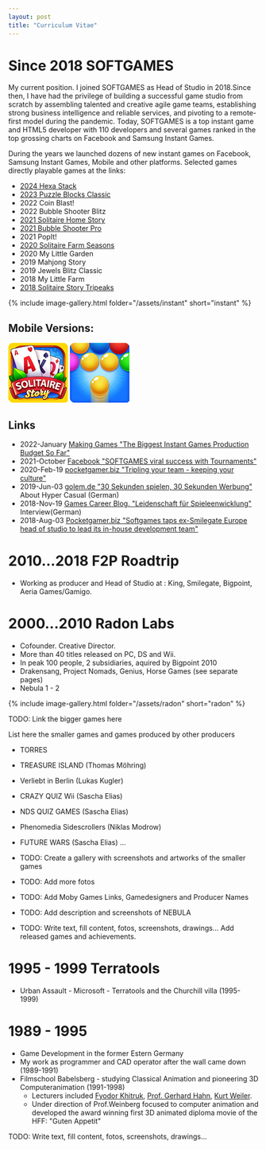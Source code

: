 ```yaml
---
layout: post
title: "Curriculum Vitae"
---
```

# Since 2018 SOFTGAMES



My current position. I joined SOFTGAMES as Head of Studio in 2018. ​​Since then, I have had the privilege of building a successful game studio from scratch by assembling talented and creative agile game teams, establishing strong business intelligence and reliable services, and pivoting to a remote-first model during the pandemic. Today, SOFTGAMES is a top instant game and HTML5 developer with 110 developers and several games ranked in the top grossing charts on Facebook and Samsung Instant Games.

During the years we launched dozens of new instant games on Facebook, Samsung Instant Games, Mobile and other platforms. Selected games directly playable games at the links:

* [2024 Hexa Stack](https://fb.gg/play/408305982143225) 
* [2023 Puzzle Blocks Classic](https://fb.gg/play/sg-puzzle-blocks) 
* 2022 Coin Blast! 
* 2022 Bubble Shooter Blitz 
* [2021 Solitaire Home Story](https://solitairestory.com) 
* [2021 Bubble Shooter Pro](https://fb.gg/play/sg_bs-pro) 
* 2021 PopIt! 
* [2020 Solitaire Farm Seasons](https://fb.gg/play/solifarm) 
* 2020 My Little Garden
* 2019 Mahjong Story
* 2019 Jewels Blitz Classic
* 2018 My Little Farm
* [2018 Solitaire Story Tripeaks](https://fb.gg/play/solitaire_tripeaks)



{% include image-gallery.html folder="/assets/instant" short="instant" %}

## Mobile Versions:

[![SOLI](/assets/softgames/SOLI.jpg)](https://play.google.com/store/apps/details?id=com.softgames.solitairestory)
[![BSP](/assets/softgames/BSP.jpg)](https://play.google.com/store/apps/details?id=com.softgames.bubbleshooterpro&hl=de&gl=US)

## Links
* 2022-January [Making Games "The Biggest Instant Games Production Budget So Far"](https://drive.google.com/file/d/1Yq8R31zL1j9jDzhKp7aynfzHz7aRyQqe/view?usp=sharing)
* 2021-October [Facebook "SOFTGAMES viral success with Tournaments"](https://www.facebook.com/fbgaminghome/success-stories/gaming-developers-softgames-viral-success-with-tournaments)
* 2020-Feb-19 [pocketgamer.biz "Tripling your team - keeping your culture"](https://www.pocketgamer.biz/comment-and-opinion/72606/tripling-your-team-keeping-your-culture/)
* 2019-Jun-03 [golem.de "30 Sekunden spielen, 30 Sekunden Werbung"](https://www.golem.de/news/hyper-casual-games-30-sekunden-spielen-30-sekunden-werbung-1906-141165.html) About Hyper Casual (German)
* 2018-Nov-19 [Games Career Blog. "Leidenschaft für Spieleenwicklung"](https://blog.games-career.com/de/koepfe-der-spielebranche-interview-mit-bernd-beyreuther-von-softgames) Interview(German)
* 2018-Aug-03  [Pocketgamer.biz "Softgames taps ex-Smilegate Europe head of studio to lead its in-house development team"](https://www.pocketgamer.biz/job-news/68711/softgames-taps-up-ex-smilegate-europe-head-of-studio/)

# 2010...2018 F2P Roadtrip
* Working as producer and Head of Studio at : King, Smilegate, Bigpoint, Aeria Games/Gamigo.

# 2000...2010 Radon Labs
* Cofounder. Creative Director. 
* More than 40 titles released on PC, DS and Wii.
* In peak 100 people, 2 subsidiaries, aquired by Bigpoint 2010
* Drakensang, Project Nomads, Genius, Horse Games (see separate pages)
* Nebula 1 - 2



{% include image-gallery.html folder="/assets/radon" short="radon" %}

TODO: Link the bigger games here

List here the smaller games and games produced by other producers

* TORRES
* TREASURE ISLAND (Thomas Möhring)
* Verliebt in Berlin (Lukas Kugler)
* CRAZY QUIZ Wii (Sascha Elias)
* NDS QUIZ GAMES (Sascha Elias)
* Phenomedia Sidescrollers (Niklas Modrow)
* FUTURE WARS (Sascha Elias)
...


* TODO: Create a gallery with screenshots and artworks of the smaller games
* TODO: Add more fotos
* TODO: Add Moby Games Links, Gamedesigners and Producer Names
* TODO: Add description and screenshots of NEBULA
* TODO: Write text, fill content, fotos, screenshots, drawings... Add released games and achievements.

# 1995 - 1999 Terratools
* Urban Assault - Microsoft - Terratools and the Churchill villa (1995-1999)


# 1989 - 1995
* Game Development in the former Estern Germany
* My work as programmer and CAD operator after the wall came down  (1989-1991)
* Filmschool Babelsberg - studying Classical Animation and pioneering 3D Computeranimation (1991-1998)
    * Lecturers included  [Fyodor Khitruk](https://ru.wikipedia.org/wiki/%D0%A5%D0%B8%D1%82%D1%80%D1%83%D0%BA,_%D0%A4%D1%91%D0%B4%D0%BE%D1%80_%D0%A1%D0%B0%D0%B2%D0%B5%D0%BB%D1%8C%D0%B5%D0%B2%D0%B8%D1%87),  [Prof. Gerhard Hahn](https://de.wikipedia.org/wiki/Gerhard_Hahn_(Regisseur)), [Kurt Weiler](https://de.wikipedia.org/wiki/Kurt_Weiler). 
    * Under direction of Prof.Weinberg focused to computer animation and developed the award winning first 3D animated diploma movie of the HFF: "Guten Appetit"


TODO: Write text, fill content, fotos, screenshots, drawings...
